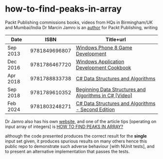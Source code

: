 # how-to-find-peaks-in-array

Packt Publishing commissions books, videos from HQs in Birmingham/UK and Mumbai/India
Dr Marcin Jamro is an [author](https://www.packtpub.com/authors/marcin-jamro) for Packt Publishing, writing

|Date|ISBN|Title+url|
|-|-|-|
|Sep 2013|9781849696807|[Windows Phone 8 Game Development](https://www.packtpub.com/product/windows-phone-8-game-development/9781849696807)|
|Dec 2016|9781786467720|[Windows Application Development Cookbook](https://www.packtpub.com/product/windows-application-development-cookbook/9781786467720)|
|Apr 2018|9781788833738|[C# Data Structures and Algorithms](https://www.packtpub.com/product/c-data-structures-and-algorithms/9781788833738)|
|Sep 2018|9781789610352|[Beginning Data Structures and Algorithms in C# [Video]](https://www.packtpub.com/product/beginning-data-structures-and-algorithms-in-c-video/9781789610352)|
|Feb 2024|9781803248271|[C# Data Structures and Algorithms - Second Edition](https://example.com)|

Dr Jamro also has his own [website,](https://marcin.com/) and one of the article tips [operating on input array of integers] is
[HOW TO FIND PEAKS IN ARRAY?](https://marcin.com/how-to-find-peaks-in-array)

although the code presented produces the correct result for the **single** input set given, it produces spurious results on many others
hence this public repo to demonstrate such adverse behaviour [with NUnit tests], and to present an alternative implementation that passes the tests.
